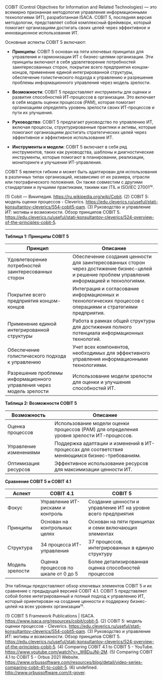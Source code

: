 COBIT (Control Objectives for Information and Related Technologies) — это всемирно признанная методология управления информационными технологиями (ИТ), разработанная ISACA. COBIT 5, последняя версия методологии, представляет собой комплексный фреймворк, который помогает организациям достигать своих целей через эффективное и инновационное использование ИТ.

Основные аспекты COBIT 5 включают:

- **Принципы**: COBIT 5 основан на пяти ключевых принципах для управления и гармонизации ИТ с бизнес-целями организации. Эти принципы включают в себя удовлетворение потребностей заинтересованных сторон, покрытие всего предприятия концом-концов, применение единой интегрированной структуры, обеспечение голистического подхода к управлению и разрешение проблемы информационного управления через модель зрелости.
  
- **Возможности**: COBIT 5 предоставляет инструменты для оценки и развития способностей ИТ-процессов в организации. Это включает в себя модель оценки процессов (PAM), которая помогает организациям определять уровень зрелости своих ИТ-процессов и пути их улучшения.

- **Руководство**: COBIT 5 предлагает руководство по управлению ИТ, включая процессы, структурированные практики и активы, которые помогают организациям достигать стратегических целей через эффективное и эффективное использование ИТ.

- **Инструменты и модели**: COBIT 5 включает в себя ряд инструментов, таких как руководства, шаблоны и диагностические инструменты, которые помогают в планировании, реализации, мониторинге и улучшении ИТ-управления.

COBIT 5 является гибким и может быть адаптирован для использования в различных типах организаций, независимо от их размера, отрасли или географического положения. Он также совместим с другими стандартами и лучшими практиками, такими как ITIL и ISO/IEC 27001¹².

(1) Cobit — Википедия. https://ru.wikipedia.org/wiki/Cobit.
(2) COBIT 5: модель оценки процессов - Cleverics. https://edu.cleverics.ru/useful/stati-konsultantov-cleverics/554-cobit5-pam.
(3) Руководство и управление ИТ: мотивы и возможности. Обзор принципов COBIT 5. https://edu.cleverics.ru/useful/stati-konsultantov-cleverics/524-overview-of-the-principles-cobit-5.


***

**Таблица 1: Принципы COBIT 5**

| Принцип | Описание |
| --- | --- |
| Удовлетворение потребностей заинтересованных сторон | Обеспечение создания ценности для заинтересованных сторон через достижение бизнес-целей и решение проблем управления информацией и технологиями. |
| Покрытие всего предприятия концом-концов | Интеграция и согласование информационных и технологических процессов с операциями и стратегиями предприятия. |
| Применение единой интегрированной структуры | Работа в рамках общей структуры для достижения полного потенциала информационных технологий. |
| Обеспечение голистического подхода к управлению | Учет всех компонентов, необходимых для эффективного управления информационными технологиями. |
| Разрешение проблемы информационного управления через модель зрелости | Использование модели зрелости для оценки и улучшения способностей ИТ. |

**Таблица 2: Возможности COBIT 5**

| Возможность | Описание |
| --- | --- |
| Оценка процессов | Использование модели оценки процессов (PAM) для определения уровня зрелости ИТ-процессов. |
| Управление изменениями | Поддержка адаптации и изменений в ИТ-процессах для соответствия меняющимся бизнес-требованиям. |
| Оптимизация ресурсов | Эффективное использование ресурсов для максимизации ценности ИТ. |

**Сравнение COBIT 5 и COBIT 4.1**

| Аспект | COBIT 4.1 | COBIT 5 |
| --- | --- | --- |
| Фокус | Управление ИТ-рисками и контроль | Создание ценности и управление ИТ на уровне всего предприятия |
| Принципы | Основан на контрольных целях | Основан на пяти принципах и семи включающих элементах |
| Структура | 34 процесса ИТ-управления | 37 процессов, интегрированных в единую структуру |
| Модель зрелости | Оценка процессов по шкале от 0 до 5 | Более детализированная оценка способностей процессов |

Эти таблицы предоставляют обзор ключевых элементов COBIT 5 и их сравнение с предыдущей версией COBIT 4.1. COBIT 5 представляет собой более интегрированный и полный подход к управлению ИТ, который ориентирован на создание ценности и поддержку бизнес-целей на всех уровнях организации¹².


(1) COBIT 5 Framework Publications | ISACA. https://www.isaca.org/resources/cobit/cobit-5.
(2) COBIT 5: модель оценки процессов - Cleverics. https://edu.cleverics.ru/useful/stati-konsultantov-cleverics/554-cobit5-pam.
(3) Руководство и управление ИТ: мотивы и возможности. Обзор принципов COBIT 5. https://edu.cleverics.ru/useful/stati-konsultantov-cleverics/524-overview-of-the-principles-cobit-5.
(4) Comparing COBIT 4.1 to COBIT 5 - YouTube. https://www.youtube.com/watch?v=_W8DuJNi-2M.
(5) Comparing COBIT 4.1 to COBIT 5 - Orbus 2021 Website. https://www.orbussoftware.com/resources/blog/detail/video-series-comparing-cobit-41-to-cobit-5.
(6) undefined. http://www.orbussoftware.com/it-gover.
